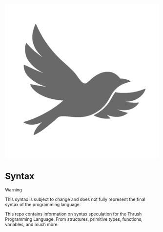 <p align="center">
  <img src= "https://github.com/thrushlang/syntax/blob/master/assets/thrushlang-v1.3.png" alt= "logo" style= "width: 2hv; height: 2hv;"> </img>
</p>

# Syntax

> [!WARNING]  
> This syntax is subject to change and does not fully represent the final syntax of the programming language.

This repo contains information on syntax speculation for the Thrush Programming Language. From structures, primitive types, functions, variables, and much more.
